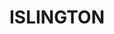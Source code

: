 ---
lastmod: '2025-04-06T06:05:20+00:00'
latitude: -32.915698
layout: suburb
longitude: 151.746237
postcode: '2296'
state: NSW
title: ISLINGTON
url: /nsw/islington/
---